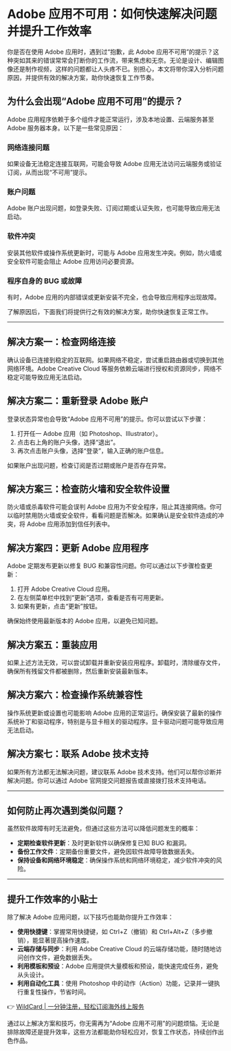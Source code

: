 # Adobe 应用不可用：如何快速解决问题并提升工作效率

你是否在使用 Adobe 应用时，遇到过“抱歉，此 Adobe 应用不可用”的提示？这种突如其来的错误常常会打断你的工作流，带来焦虑和无奈。无论是设计、编辑图像还是制作视频，这样的问题都让人头疼不已。别担心，本文将带你深入分析问题原因，并提供有效的解决方案，助你快速恢复工作节奏。

## 为什么会出现“Adobe 应用不可用”的提示？

Adobe 应用程序依赖于多个组件才能正常运行，涉及本地设置、云端服务甚至 Adobe 服务器本身。以下是一些常见原因：

### 网络连接问题

如果设备无法稳定连接互联网，可能会导致 Adobe 应用无法访问云端服务或验证订阅，从而出现“不可用”提示。

### 账户问题

Adobe 账户出现问题，如登录失败、订阅过期或认证失败，也可能导致应用无法启动。

### 软件冲突

安装其他软件或操作系统更新时，可能与 Adobe 应用发生冲突。例如，防火墙或安全软件可能会阻止 Adobe 应用访问必要资源。

### 程序自身的 BUG 或故障

有时，Adobe 应用的内部错误或更新安装不完全，也会导致应用程序出现故障。

了解原因后，下面我们将提供行之有效的解决方案，助你快速恢复正常工作。

---

## 解决方案一：检查网络连接

确认设备已连接到稳定的互联网。如果网络不稳定，尝试重启路由器或切换到其他网络环境。Adobe Creative Cloud 等服务依赖云端进行授权和资源同步，网络不稳定可能导致应用无法启动。

## 解决方案二：重新登录 Adobe 账户

登录状态异常也会导致“Adobe 应用不可用”的提示。你可以尝试以下步骤：

1. 打开任一 Adobe 应用（如 Photoshop、Illustrator）。
2. 点击右上角的账户头像，选择“退出”。
3. 再次点击账户头像，选择“登录”，输入正确的账户信息。

如果账户出现问题，检查订阅是否过期或账户是否存在异常。

## 解决方案三：检查防火墙和安全软件设置

防火墙或杀毒软件可能会误判 Adobe 应用为不安全程序，阻止其连接网络。你可以临时禁用防火墙或安全软件，看看问题是否解决。如果确认是安全软件造成的冲突，将 Adobe 应用添加到信任列表中。

## 解决方案四：更新 Adobe 应用程序

Adobe 定期发布更新以修复 BUG 和兼容性问题。你可以通过以下步骤检查更新：

1. 打开 Adobe Creative Cloud 应用。
2. 在左侧菜单栏中找到“更新”选项，查看是否有可用更新。
3. 如果有更新，点击“更新”按钮。

确保始终使用最新版本的 Adobe 应用，以避免已知问题。

## 解决方案五：重装应用

如果上述方法无效，可以尝试卸载并重新安装应用程序。卸载时，清除缓存文件，确保所有残留文件都被删除，然后重新安装最新版本。

## 解决方案六：检查操作系统兼容性

操作系统更新或设置也可能影响 Adobe 应用的正常运行。确保安装了最新的操作系统补丁和驱动程序，特别是与显卡相关的驱动程序。显卡驱动问题可能导致应用无法启动。

## 解决方案七：联系 Adobe 技术支持

如果所有方法都无法解决问题，建议联系 Adobe 技术支持。他们可以帮你诊断并解决问题。你可以通过 Adobe 官网提交问题报告或直接拨打技术支持电话。

---

## 如何防止再次遇到类似问题？

虽然软件故障有时无法避免，但通过这些方法可以降低问题发生的概率：

- **定期检查软件更新**：及时更新软件以确保修复已知 BUG 和漏洞。
- **备份工作文件**：定期备份重要文件，避免因软件故障导致数据丢失。
- **保持设备和网络环境稳定**：确保操作系统和网络环境稳定，减少软件冲突的风险。

---

## 提升工作效率的小贴士

除了解决 Adobe 应用问题，以下技巧也能助你提升工作效率：

- **使用快捷键**：掌握常用快捷键，如 Ctrl+Z（撤销）和 Ctrl+Alt+Z（多步撤销），能显著提高操作速度。
- **云端存储与同步**：利用 Adobe Creative Cloud 的云端存储功能，随时随地访问创作文件，避免数据丢失。
- **利用模板和预设**：Adobe 应用提供大量模板和预设，能快速完成任务，避免从头设计。
- **利用自动化工具**：使用 Photoshop 中的动作（Action）功能，记录并一键执行重复性操作，节省时间。

👉 [WildCard | 一分钟注册，轻松订阅海外线上服务](https://bbtdd.com/WildCard)

通过以上解决方案和技巧，你无需再为“Adobe 应用不可用”的问题烦恼。无论是排除故障还是提升效率，这些方法都能助你轻松应对，恢复工作状态，持续创作出色作品。